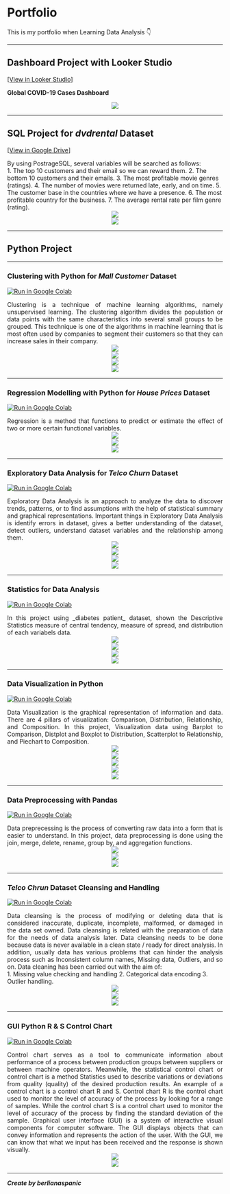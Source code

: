 # Portfolio
This is my portfolio when Learning Data Analysis &#128071;

---
## Dashboard Project with Looker Studio
[[View in Looker Studio](https://lookerstudio.google.com/u/0/reporting/91bf1935-d8fc-4db8-8481-67e7048cef71/page/U4CSD)]

**Global COVID-19 Cases Dashboard**
<center><img src="images/Dashboard(1).png"/></center>

---
## SQL Project for _dvdrental_ Dataset
[[View in Google Drive](https://drive.google.com/file/d/1dMi9vW5UKL4p3B84dJ2Sz26ytQth6p-3/view?usp=sharing)]

<div style="text-align: justify">By using PostrageSQL, several variables will be searched as follows:</div>
1. The top 10 customers and their email so we can reward them.
2. The bottom 10 customers and their emails.
3. The most profitable movie genres (ratings).
4. The number of movies were returned late, early, and on time.
5. The customer base in the countries where we have a presence.
6. The most profitable country for the business.
7. The average rental rate per film genre (rating).
<center><img src="images/SQL(1).png"/></center>
<center><img src="images/SQL(2).png"/></center>

---
## Python Project

---
### Clustering with Python for _Mall Customer_ Dataset
[![Run in Google Colab](https://img.shields.io/badge/Colab-Run_in_Google_Colab-blue?logo=Google&logoColor=FDBA18)](https://colab.research.google.com/drive/1Uje1KZSfwErzyVyWDEYqoa2ub_S00FcT?usp=sharing)

<div style="text-align: justify">Clustering is a technique of machine learning algorithms, namely unsupervised learning. The clustering algorithm divides the population or data points with the same characteristics into several small groups to be grouped. This technique is one of the algorithms in machine learning that is most often used by companies to segment their customers so that they can increase sales in their company.</div>
<center><img src="images/14(1).png"/></center>
<center><img src="images/14(2).png"/></center>
<center><img src="images/14(3).png"/></center>
<center><img src="images/14(4).png"/></center>

---
### Regression Modelling with Python for _House Prices_ Dataset
[![Run in Google Colab](https://img.shields.io/badge/Colab-Run_in_Google_Colab-blue?logo=Google&logoColor=FDBA18)](https://colab.research.google.com/drive/1Uje1KZSfwErzyVyWDEYqoa2ub_S00FcT?usp=sharing)

<div style="text-align: justify">Regression is a method that functions to predict or estimate the effect of two or more certain functional variables.</div>
<center><img src="images/13(1).png"/></center>
<center><img src="images/13(2).png"/></center>
<center><img src="images/13(3).png"/></center>

---
### Exploratory Data Analysis for _Telco Churn_ Dataset
[![Run in Google Colab](https://img.shields.io/badge/Colab-Run_in_Google_Colab-blue?logo=Google&logoColor=FDBA18)](https://colab.research.google.com/drive/1P4ZaU8csXi4R_cEiMGoo8eh3bg2-8lve?usp=sharing)

<div style="text-align: justify">Exploratory Data Analysis is an approach to analyze the data to discover trends, patterns, or to find assumptions with the help of statistical summary and graphical representations. Important things in Exploratory Data Analysis is identify errors in dataset, gives a better understanding of the dataset, detect outliers, understand dataset variables and the relationship among them.</div>
<center><img src="images/1112(1).png"/></center>
<center><img src="images/1112(2).png"/></center>
<center><img src="images/1112(3).png"/></center>
<center><img src="images/1112(4).png"/></center>

---
### Statistics for Data Analysis
[![Run in Google Colab](https://img.shields.io/badge/Colab-Run_in_Google_Colab-blue?logo=Google&logoColor=FDBA18)](https://colab.research.google.com/drive/1gu0FjTbDHo7P2SWscNA2jeytcKK36BH4?usp=sharing)

<div style="text-align: justify">In this project using _diabetes patient_ dataset, shown the Descriptive Statistics measure of central tendency, measure of spread, and distribution of each variabels data.</div>
<center><img src="images/910(1).png"/></center>
<center><img src="images/910(2).png"/></center>
<center><img src="images/910(3).png"/></center>
<center><img src="images/910(4).png"/></center>

---
### Data Visualization in Python
[![Run in Google Colab](https://img.shields.io/badge/Colab-Run_in_Google_Colab-blue?logo=Google&logoColor=FDBA18)](https://colab.research.google.com/drive/1KKZjnpatVzWa0TDHTAqvxQGJbaRY6Peb?usp=sharing)

<div style="text-align: justify">Data Visualization is the graphical representation of information and data. There are 4 pillars of 
visualization: Comparison, Distribution, Relationship, and Composition. In this project, Visualization data using Barplot to Comparison, Distplot and Boxplot to Distribution, Scatterplot to Relationship, and Piechart to Composition.</div>
<center><img src="images/78(1).png"/></center>
<center><img src="images/78(2).png"/></center>
<center><img src="images/78(3).png"/></center>
<center><img src="images/78(4).png"/></center>
<center><img src="images/78(5).png"/></center>

---
### Data Preprocessing with Pandas
[![Run in Google Colab](https://img.shields.io/badge/Colab-Run_in_Google_Colab-blue?logo=Google&logoColor=FDBA18)](https://colab.research.google.com/drive/1kkOddZ--CsbZ-dv8Twa1rqdxecJ77DCN?usp=sharing)

<div style="text-align: justify">Data preprecessing is the process of converting raw data into a form that is easier to understand. In this project, data preprocessing is done using the join, merge, delete, rename, group by, and aggregation functions.</div>
<center><img src="images/6(1).png"/></center>
<center><img src="images/6(2).png"/></center>
<center><img src="images/6(3).png"/></center>

---
### _Telco Chrun_ Dataset Cleansing and Handling
[![Run in Google Colab](https://img.shields.io/badge/Colab-Run_in_Google_Colab-blue?logo=Google&logoColor=FDBA18)](https://colab.research.google.com/drive/12M2UCruBLl3HP2kJbEaTSVbOQfGIQ0i4?usp=sharing)

<div style="text-align: justify">Data cleansing is the process of modifying or deleting data that is considered inaccurate, duplicate,
incomplete, malformed, or damaged in the data set owned. Data cleansing is related
with the preparation of data for the needs of data analysis later. Data cleansing needs to be done because
data is never available in a clean state / ready for direct analysis. In addition, usually data
has various problems that can hinder the analysis process such as Inconsistent column
names, Missing data, Outliers, and so on. Data cleaning has been carried out with the aim of:</div>
1. Missing value checking and handling
2. Categorical data encoding
3. Outlier handling.
<center><img src="images/5(1).png"/></center>
<center><img src="images/5(2).png"/></center>
<center><img src="images/5(3).png"/></center>

---
### GUI Python R & S Control Chart 
[![Run in Google Colab](https://img.shields.io/badge/Colab-Run_in_Google_Colab-blue?logo=Google&logoColor=FDBA18)](https://colab.research.google.com/drive/1APqRRutfv6JwQNpHtxN1QEyI9IkS9AZH?usp=sharing)

<div style="text-align: justify">Control chart serves as a tool to communicate information about performance of a process between production groups between suppliers or between machine operators. Meanwhile, the statistical control chart or control chart is a method Statistics used to describe variations or deviations from quality (quality) of the desired production results. An example of a control chart is a control chart R and S. Control chart R is the control chart used to monitor the level of accuracy of the process by looking for a range of samples. While the control chart S is a control chart used to monitor the level of accuracy of the process by finding the standard deviation of the sample. Graphical user interface (GUI) is a system of interactive visual components for computer software. The GUI displays objects that can convey information and represents the action of the user. With the GUI, we can know that what we input has been received and the response is shown visually.</div>
<center><img src="images/GUISpanic1.png"/></center>
<center><img src="images/GUISpanic2.png"/></center>

---
_**Create by berlianaspanic**_
